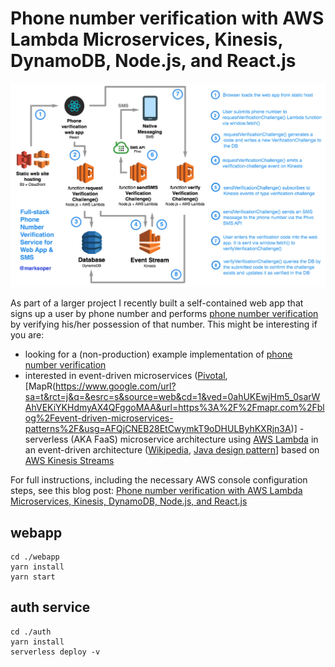 # Phone number verification with AWS Lambda Microservices, Kinesis, DynamoDB, Node.js, and React.js

![AWS Lambda + CloudFront + Kinesis + DynamoDB architecture — phone number verification Web App & SMS](docs/phone-verification.png)

As part of a larger project I recently built a self-contained web app that signs up a user by phone number and performs [phone number verification](https://en.wikipedia.org/wiki/Telephone_number_verification) by verifying his/her possession of that number. This might be interesting if you are:
- looking for a (non-production) example implementation of [phone number verification](https://en.wikipedia.org/wiki/Telephone_number_verification)
- interested in event-driven microservices ([Pivotal](https://content.pivotal.io/blog/messaging-patterns-for-event-driven-microservices), [MapR(https://www.google.com/url?sa=t&rct=j&q=&esrc=s&source=web&cd=1&ved=0ahUKEwjHm5_0sarWAhVEKiYKHdmyAX4QFggoMAA&url=https%3A%2F%2Fmapr.com%2Fblog%2Fevent-driven-microservices-patterns%2F&usg=AFQjCNEB28EtCwymkT9oDHULByhKXRjn3A)] - serverless (AKA FaaS) microservice architecture using [AWS Lambda](https://aws.amazon.com/lambda/) in an event-driven architecture ([Wikipedia](https://en.wikipedia.org/wiki/Event-driven_architecture), [Java design pattern](https://github.com/iluwatar/java-design-patterns/tree/master/event-driven-architecture)] based on [AWS Kinesis Streams](https://docs.aws.amazon.com/streams/latest/dev/introduction.html)

For full instructions, including the necessary AWS console configuration steps, see this blog post: [Phone number verification with AWS Lambda Microservices, Kinesis, DynamoDB, Node.js, and React.js](https://medium.com/@marksoper/Phone-number)

## webapp

```
cd ./webapp
yarn install
yarn start
```

## auth service

```
cd ./auth
yarn install
serverless deploy -v
```